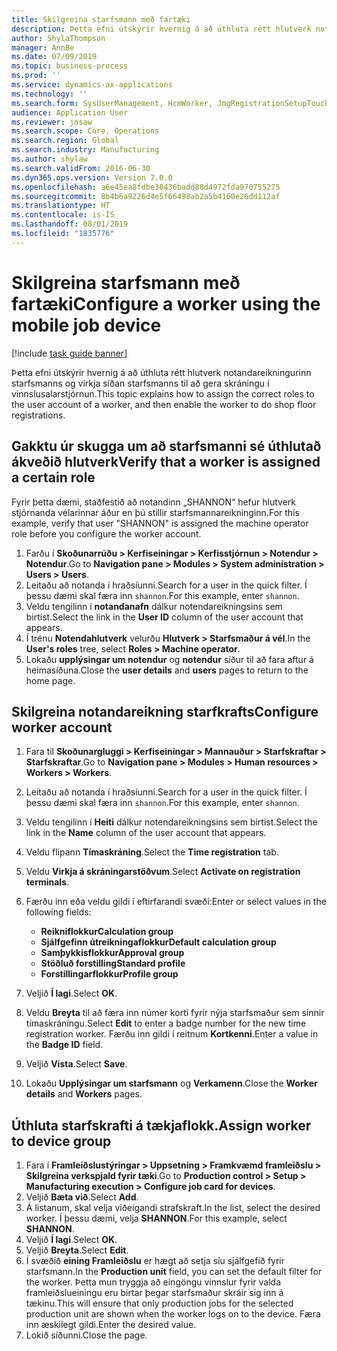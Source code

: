 ```yaml
---
title: Skilgreina starfsmann með fartæki
description: Þetta efni útskýrir hvernig á að úthluta rétt hlutverk notandareikningurinn starfsmanns og virkja síðan starfsmanns til að gera skráningu í vinnslusalarstjórnun.
author: ShylaThompson
manager: AnnBe
ms.date: 07/09/2019
ms.topic: business-process
ms.prod: ''
ms.service: dynamics-ax-applications
ms.technology: ''
ms.search.form: SysUserManagement, HcmWorker, JmgRegistrationSetupTouch, JmgRegistrationSetupAssignUsers
audience: Application User
ms.reviewer: josaw
ms.search.scope: Core, Operations
ms.search.region: Global
ms.search.industry: Manufacturing
ms.author: shylaw
ms.search.validFrom: 2016-06-30
ms.dyn365.ops.version: Version 7.0.0
ms.openlocfilehash: a6e45ea8fdbe30436badd88d4972fda970755275
ms.sourcegitcommit: 8b4b6a9226d4e5f66498ab2a5b4160e26dd112af
ms.translationtype: HT
ms.contentlocale: is-IS
ms.lasthandoff: 08/01/2019
ms.locfileid: "1835776"
---
```

# <a name="configure-a-worker-using-the-mobile-job-device"></a><span data-ttu-id="7e993-103">Skilgreina starfsmann með fartæki</span><span class="sxs-lookup"><span data-stu-id="7e993-103">Configure a worker using the mobile job device</span></span>

[!include [task guide banner](../../includes/task-guide-banner.md)]

<span data-ttu-id="7e993-104">Þetta efni útskýrir hvernig á að úthluta rétt hlutverk notandareikningurinn starfsmanns og virkja síðan starfsmanns til að gera skráningu í vinnslusalarstjórnun.</span><span class="sxs-lookup"><span data-stu-id="7e993-104">This topic explains how to assign the correct roles to the user account of a worker, and then enable the worker to do shop floor registrations.</span></span>

## <a name="verify-that-a-worker-is-assigned-a-certain-role"></a><span data-ttu-id="7e993-105">Gakktu úr skugga um að starfsmanni sé úthlutað ákveðið hlutverk</span><span class="sxs-lookup"><span data-stu-id="7e993-105">Verify that a worker is assigned a certain role</span></span>

<span data-ttu-id="7e993-106">Fyrir þetta dæmi, staðfestið að notandinn „SHANNON“ hefur hlutverk stjórnanda vélarinnar áður en þú stillir starfsmannareikninginn.</span><span class="sxs-lookup"><span data-stu-id="7e993-106">For this example, verify that user "SHANNON" is assigned the machine operator role before you configure the worker account.</span></span>

1. <span data-ttu-id="7e993-107">Farðu í **Skoðunarrúðu > Kerfiseiningar > Kerfisstjórnun > Notendur > Notendur**.</span><span class="sxs-lookup"><span data-stu-id="7e993-107">Go to **Navigation pane > Modules > System administration > Users > Users**.</span></span>
2. <span data-ttu-id="7e993-108">Leitaðu að notanda í hraðsíunni.</span><span class="sxs-lookup"><span data-stu-id="7e993-108">Search for a user in the quick filter.</span></span> <span data-ttu-id="7e993-109">Í þessu dæmi skal færa inn `shannon`.</span><span class="sxs-lookup"><span data-stu-id="7e993-109">For this example, enter `shannon`.</span></span>
3. <span data-ttu-id="7e993-110">Veldu tengilinn í **notandanafn** dálkur notendareikningsins sem birtist.</span><span class="sxs-lookup"><span data-stu-id="7e993-110">Select the link in the **User ID** column of the user account that appears.</span></span>
4. <span data-ttu-id="7e993-111">Í trénu **Notendahlutverk** velurðu **Hlutverk > Starfsmaður á vél**.</span><span class="sxs-lookup"><span data-stu-id="7e993-111">In the **User's roles** tree, select **Roles > Machine operator**.</span></span>
5. <span data-ttu-id="7e993-112">Lokaðu **upplýsingar um notendur** og **notendur** síður til að fara aftur á heimasíðuna.</span><span class="sxs-lookup"><span data-stu-id="7e993-112">Close the **user details** and **users** pages to return to the home page.</span></span>

## <a name="configure-worker-account"></a><span data-ttu-id="7e993-113">Skilgreina notandareikning starfkrafts</span><span class="sxs-lookup"><span data-stu-id="7e993-113">Configure worker account</span></span>
1. <span data-ttu-id="7e993-114">Fara til **Skoðunargluggi > Kerfiseiningar > Mannauður > Starfskraftar > Starfskraftar**.</span><span class="sxs-lookup"><span data-stu-id="7e993-114">Go to **Navigation pane > Modules > Human resources > Workers > Workers**.</span></span>
2. <span data-ttu-id="7e993-115">Leitaðu að notanda í hraðsíunni.</span><span class="sxs-lookup"><span data-stu-id="7e993-115">Search for a user in the quick filter.</span></span> <span data-ttu-id="7e993-116">Í þessu dæmi skal færa inn `shannon`.</span><span class="sxs-lookup"><span data-stu-id="7e993-116">For this example, enter `shannon`.</span></span>
3. <span data-ttu-id="7e993-117">Veldu tengilinn í **Heiti** dálkur notendareikningsins sem birtist.</span><span class="sxs-lookup"><span data-stu-id="7e993-117">Select the link in the **Name** column of the user account that appears.</span></span>
4. <span data-ttu-id="7e993-118">Veldu flipann **Tímaskráning**.</span><span class="sxs-lookup"><span data-stu-id="7e993-118">Select the **Time registration** tab.</span></span>
5. <span data-ttu-id="7e993-119">Veldu **Virkja á skráningarstöðvum**.</span><span class="sxs-lookup"><span data-stu-id="7e993-119">Select **Activate on registration terminals**.</span></span>
6. <span data-ttu-id="7e993-120">Færðu inn eða veldu gildi í eftirfarandi svæði:</span><span class="sxs-lookup"><span data-stu-id="7e993-120">Enter or select values in the following fields:</span></span>  

    - <span data-ttu-id="7e993-121">**Reikniflokkur**</span><span class="sxs-lookup"><span data-stu-id="7e993-121">**Calculation group**</span></span>  
    - <span data-ttu-id="7e993-122">**Sjálfgefinn útreikningaflokkur**</span><span class="sxs-lookup"><span data-stu-id="7e993-122">**Default calculation group**</span></span>  
    - <span data-ttu-id="7e993-123">**Samþykkisflokkur**</span><span class="sxs-lookup"><span data-stu-id="7e993-123">**Approval group**</span></span>  
    - <span data-ttu-id="7e993-124">**Stöðluð forstilling**</span><span class="sxs-lookup"><span data-stu-id="7e993-124">**Standard profile**</span></span>  
    - <span data-ttu-id="7e993-125">**Forstillingarflokkur**</span><span class="sxs-lookup"><span data-stu-id="7e993-125">**Profile group**</span></span>  

7. <span data-ttu-id="7e993-126">Veljið **Í lagi**.</span><span class="sxs-lookup"><span data-stu-id="7e993-126">Select **OK**.</span></span>
8. <span data-ttu-id="7e993-127">Veldu **Breyta** til að færa inn númer korti fyrir nýja starfsmaður sem sinnir tímaskráningu.</span><span class="sxs-lookup"><span data-stu-id="7e993-127">Select **Edit** to enter a badge number for the new time registration worker.</span></span> <span data-ttu-id="7e993-128">Færðu inn gildi í reitnum **Kortkenni**.</span><span class="sxs-lookup"><span data-stu-id="7e993-128">Enter a value in the **Badge ID** field.</span></span>
9. <span data-ttu-id="7e993-129">Veljið **Vista**.</span><span class="sxs-lookup"><span data-stu-id="7e993-129">Select **Save**.</span></span>
10. <span data-ttu-id="7e993-130">Lokaðu **Upplýsingar um starfsmann** og **Verkamenn**.</span><span class="sxs-lookup"><span data-stu-id="7e993-130">Close the **Worker details** and **Workers** pages.</span></span>

## <a name="assign-worker-to-device-group"></a><span data-ttu-id="7e993-131">Úthluta starfskrafti á tækjaflokk.</span><span class="sxs-lookup"><span data-stu-id="7e993-131">Assign worker to device group</span></span>
1. <span data-ttu-id="7e993-132">Fara í **Framleiðslustýringar > Uppsetning > Framkvæmd framleiðslu > Skilgreina verkspjald fyrir tæki**.</span><span class="sxs-lookup"><span data-stu-id="7e993-132">Go to **Production control > Setup > Manufacturing execution > Configure job card for devices**.</span></span>
2. <span data-ttu-id="7e993-133">Veljið **Bæta við**.</span><span class="sxs-lookup"><span data-stu-id="7e993-133">Select **Add**.</span></span>
3. <span data-ttu-id="7e993-134">Á listanum, skal velja viðeigandi strafskraft.</span><span class="sxs-lookup"><span data-stu-id="7e993-134">In the list, select the desired worker.</span></span> <span data-ttu-id="7e993-135">Í þessu dæmi, velja **SHANNON**.</span><span class="sxs-lookup"><span data-stu-id="7e993-135">For this example, select **SHANNON**.</span></span>
4. <span data-ttu-id="7e993-136">Veljið **Í lagi**.</span><span class="sxs-lookup"><span data-stu-id="7e993-136">Select **OK**.</span></span>
5. <span data-ttu-id="7e993-137">Veljið **Breyta**.</span><span class="sxs-lookup"><span data-stu-id="7e993-137">Select **Edit**.</span></span>
6. <span data-ttu-id="7e993-138">Í svæðið **eining Framleiðslu** er hægt að setja síu sjálfgefið fyrir starfsmann.</span><span class="sxs-lookup"><span data-stu-id="7e993-138">In the **Production unit** field, you can set the default filter for the worker.</span></span> <span data-ttu-id="7e993-139">Þetta mun tryggja að eingöngu vinnslur fyrir valda framleiðslueiningu eru birtar þegar starfsmaður skráir sig inn á tækinu.</span><span class="sxs-lookup"><span data-stu-id="7e993-139">This will ensure that only production jobs for the selected production unit are shown when the worker logs on to the device.</span></span> <span data-ttu-id="7e993-140">Færa inn æskilegt gildi.</span><span class="sxs-lookup"><span data-stu-id="7e993-140">Enter the desired value.</span></span>
7. <span data-ttu-id="7e993-141">Lokið síðunni.</span><span class="sxs-lookup"><span data-stu-id="7e993-141">Close the page.</span></span>

